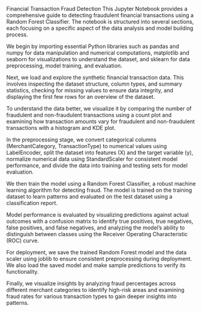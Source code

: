 Financial Transaction Fraud Detection
This Jupyter Notebook provides a comprehensive guide to detecting fraudulent financial transactions using a Random Forest Classifier. The notebook is structured into several sections, each focusing on a specific aspect of the data analysis and model building process.

We begin by importing essential Python libraries such as pandas and numpy for data manipulation and numerical computations, matplotlib and seaborn for visualizations to understand the dataset, and sklearn for data preprocessing, model training, and evaluation.

Next, we load and explore the synthetic financial transaction data. This involves inspecting the dataset structure, column types, and summary statistics, checking for missing values to ensure data integrity, and displaying the first few rows for an overview of the dataset.

To understand the data better, we visualize it by comparing the number of fraudulent and non-fraudulent transactions using a count plot and examining how transaction amounts vary for fraudulent and non-fraudulent transactions with a histogram and KDE plot.

In the preprocessing stage, we convert categorical columns (MerchantCategory, TransactionType) to numerical values using LabelEncoder, split the dataset into features (X) and the target variable (y), normalize numerical data using StandardScaler for consistent model performance, and divide the data into training and testing sets for model evaluation.

We then train the model using a Random Forest Classifier, a robust machine learning algorithm for detecting fraud. The model is trained on the training dataset to learn patterns and evaluated on the test dataset using a classification report.

Model performance is evaluated by visualizing predictions against actual outcomes with a confusion matrix to identify true positives, true negatives, false positives, and false negatives, and analyzing the model’s ability to distinguish between classes using the Receiver Operating Characteristic (ROC) curve.

For deployment, we save the trained Random Forest model and the data scaler using joblib to ensure consistent preprocessing during deployment. We also load the saved model and make sample predictions to verify its functionality.

Finally, we visualize insights by analyzing fraud percentages across different merchant categories to identify high-risk areas and examining fraud rates for various transaction types to gain deeper insights into patterns.
